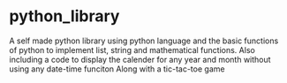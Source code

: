 # python_library

A self made python library using python language and the basic functions of python to implement list, string and mathematical functions.
Also including a code to display the calender for any year and month without using any date-time funciton
Along with a tic-tac-toe game
